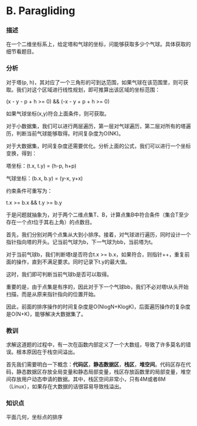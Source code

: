 # B. Paragliding

### 描述

在一个二维坐标系上，给定塔和气球的坐标，问能够获取多少个气球。具体获取的细节看题目。

### 分析

对于塔(p, h)，其对应了一个三角形的可到达范围，如果气球在该范围里，则可获取。我们对这个区域进行线性规划，即可推算出该区域的坐标范围：

(x - y - p + h >= 0) && (-x - y + p + h >= 0)

如果气球坐标(x,y)符合上面条件，则可获取。

对于小数据集，我们可以进行两层遍历，第一层对气球遍历，第二层对所有的塔遍历，判断当前气球能够取得。时间复杂度为O(NK)。

对于大数据集，时间复杂度还需要优化。分析上面的公式，我们可以进行一个坐标变换，得到：

塔坐标：(t.x, t.y) = (h-p, h+p)

气球坐标：(b.x, b.y) = (y-x, y+x)

约束条件可重写为：

t.x >= b.x && t.y >= b.y

于是问题就抽象为，对于两个二维点集T、B，计算点集B中符合条件（集合T至少存在一个点t位于其右上角）的点数目。

首先，我们分别对两个点集从大到小排序。接着，对气球进行遍历，同时设计一个指针指向塔的开头。记当前气球为b，下一气球为bb，当前塔为t。

对于当前气球b，我们判断塔t是否符合t.x >= b.x，如果符合，则指针++，重复前面的操作，直到不满足要求。同时记录下t.y的最大值。

这时，我们即可判断当前气球b是否可以取得。

重要的是，由于点集是有序的，因此对于下一个气球bb，我们不必对塔t从头开始扫描，而是从原来指针指向的位置开始。

因此，前面的排序操作的时间复杂度是O(NlogN+KlogK)，后面遍历操作的复杂度是O(N+K)，能够解决大数据集了。

### 教训

求解这道题的过程中，有一次在函数内部定义了一个大数组，导致了许多莫名的错误。根本原因在于栈空间溢出。

首先我们需要明白一下概念：**代码区**，**静态数据区**，**栈区**，**堆空间**。代码区存在代码，静态数据区存放全局变量和静态局部变量，栈区存放函数里的局部变量，堆空间存放用户动态申请的数据。其中，栈区空间非常小，只有4M或者8M（Linux），如果存在大数据的话很容易导致栈溢出。

### 知识点

平面几何，坐标点的排序


